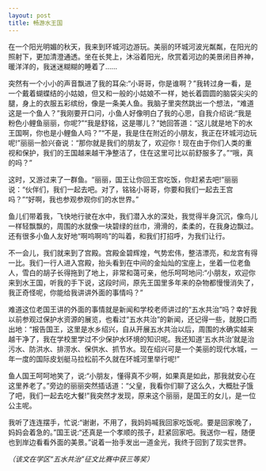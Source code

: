 ```yaml
---
layout: post
title: 畅游水王国
---
```



在一个阳光明媚的秋天，我来到环城河边游玩。美丽的环城河波光粼粼，在阳光的照射下，更加清澄通透。坐在长凳上，沐浴着阳光，欣赏着河边的美景闭目养神，暖洋洋的，我迷迷糊糊的睡着了……

突然有一个小小的声音飘进了我的耳朵:“小哥哥，你是谁啊？”我转过身一看，是一个戴着蝴蝶结的小姑娘，但又和一般的小姑娘不一样，她长着圆圆的脑袋尖尖的腿，身上的衣服五彩缤纷，像是一条美人鱼。我脑子里突然跳出一个想法，“难道这是一个鱼人？”我刚要开口问，小鱼人好像明白了我的心思，自我介绍说:“我是粉色小鲤鱼丽丽，你呢?”“我是舒铭，这是哪儿？”她回答道：“这儿就是地下的水王国啊，你也是小鲤鱼人吗？”“不是，我是住在附近的小朋友，我正在环城河边玩呢!”丽丽一脸兴奋说：“那你就是我们的朋友了，欢迎你！现在由于你们人类的重视和保护，我们的王国越来越干净整洁了，住在这里可比以前舒服多了。”“哦，真的吗？”

这时，又游过来了一群鱼。“丽丽，国王让你回王宫吃饭，你赶紧去吧!”丽丽说：“伙伴们，我们一起去吧。对了，铭铭小哥哥，你要和我们一起去王宫吗？”“好啊，我也参观参观你们的水世界。”

鱼儿们带着我，飞快地行驶在水中，我们潜入水的深处，我觉得半身沉沉，像鸟儿一样轻飘飘的，周围的水就像一块碧绿的丝巾，滑滑的，柔柔的，在我身边飘过。还有很多小鱼人友好地“啊呜啊呜”的叫着，和我们打招呼，为我们让行。

不一会儿，我们就来到了宫殿。宫殿金碧辉煌，气势宏伟，整洁漂亮，和龙宫有得一比。我们一行人进入宫殿，抬头看到在中间的金灿灿的宝座上，坐着一位老鱼人，雪白的胡子长得拖到了地上，非常和蔼可亲，他乐呵呵地问:“小朋友，欢迎你来到水王国，听我的手下说，这段时间，原先王国里多年来的杂物都慢慢消失了，我正奇怪呢，你能给我讲讲外面的事情吗？”

难道这位老国王讲的外面的事情就是新闻和学校老师讲过的“五水共治”吗？幸好我以前参观过保护水资源的展览，也看过“五水共治”的新闻，还记得一些，就脱口而出地：“报告国王，这里是水乡绍兴，自从开展五水共治以后，周围的水确实越来越干净了，我在学校里学过不少保护水环境的知识呢。我还知道‘五水共治’就是治污水、防洪水、排涝水、保供水、抓节水。现在绍兴可是一个美丽的现代水城，一年一度的国际皮划艇马拉松前不久就在环城河里举行呢!”

鱼人国王呵呵地笑了，说:“小朋友，懂得真不少啊，如果真是如此，那我就安心在这里养老了。”旁边的丽丽突然插话道：“父皇，我看你们聊了这么久，大概肚子饿了吧，我们一起去吃大餐!”我突然才发现，原来这个丽丽，是国王的女儿，是一位公主呢。

我听了连连摆手，忙说:“谢谢，不用了，我妈妈喊我回家吃饭呢。要是回家晚了，妈妈会着急的。”国王说:“还真是一个孝顺的孩子，赶紧回家吧。我送你一程，随便也到岸边看看外面的美景。”说着一抬手发出一道金光，我终于回到了现实世界。

*（该文在学区“五水共治”征文比赛中获三等奖）*
